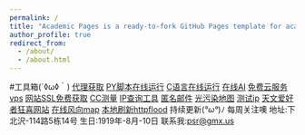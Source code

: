 ```yaml
---
permalink: /
title: "Academic Pages is a ready-to-fork GitHub Pages template for academic personal websites"
author_profile: true
redirect_from: 
  - /about/
  - /about.html
---
```

#工具箱(´◊ω◊｀)
[代理获取](https://proxyspace.pro/http.txt)
[PY脚本在线运行](https://m.w3cschool.cn/tryrun/runcode?lang=python)
[C语言在线运行](https://m.w3cschool.cn/tryrun/runcode?lang=c-clang)
[在线AI](http://zs.aidashi.cn/)
[免费云服务vps](https://uviv.cn/)
[网站SSL免费获取](https://freessl.cn/)
[CC测量](https://debug.abcdefgdev.xyz)
[IP查询工具](https://fofa.info/)
[匿名邮件](https://anonymousemail.me/)
[光污染地图](https://darkmap.cn)
[测试ip](https://check-host.net/)
[天文爱好者狂喜网站](https://laysky.com/)
[在线风向map](https://street-map.gosur.com/cn/)
[本地刷新httpflood](https://f5.serverplayer.com/)
持续更新(*°ω°*)ﾉ
每周关注噢
地址:下北沢-114路5栋14号
生日:1919年-8月-10日
联系我:psr@gmx.us

